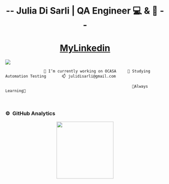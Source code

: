 <div align="center">
<h1 align="center"> -- Julia Di Sarli | QA Engineer 💻 & 📱 -- </h1>
<h1 align="center"> <a href="https://www.linkedin.com/in/juliadisarli">MyLinkedin</a></h1>
</div>
<img src="https://geekflare.com/wp-content/uploads/2020/11/best-software-testing-tools.png">
 
                     🔭 I’m currently working on OCASA     🌱 Studying Automation Testing       📫 julidisarli@gmail.com 

                                                            🧩Always Learning🧩 
                                                           

<br>

### ⚙️ &nbsp;GitHub Analytics

<p align="center">
<a href="https://github.com/juliadisarli">
  <img height="180em" src="https://github-readme-stats-eight-theta.vercel.app/api?username=juliadisarli&show_icons=true&theme=algolia&include_all_commits=true&count_private=true"/>

</a>
</p>
